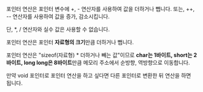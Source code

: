 포인터 연산은 포인터 변수에 +, - 연산자를 사용하여 값을 더하거나 뺍니다. 또는, ++, -- 연산자를 사용하여 값을 증가, 감소시킵니다.  
  
단, *, / 연산자와 실수 값은 사용할 수 없습니다.  

포인터 연산은 포인터 **자료형의 크기**만큼 더하거나 뺍니다.  
  
포인터 연산은 "sizeof(자료형) * 더하거나 빼는 값"이므로 **char는 1바이트, short는 2바이트, long long은 8바이트**만큼 메모리 주소에서 순방향, 역방향으로 이동합니다.  
  
만약 void 포인터로 포인터 연산을 하고 싶다면 다른 포인터로 변환한 뒤 연산을 하면 됩니다.  

